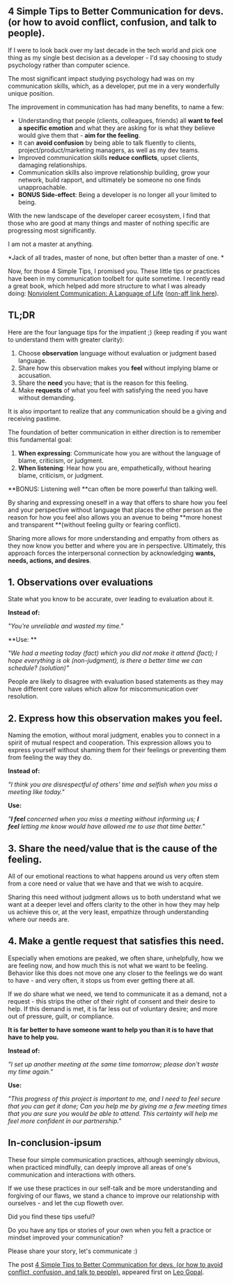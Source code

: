 ## 4 Simple Tips to Better Communication for devs. (or how to avoid conflict, confusion, and talk to people).

If I were to look back over my last decade in the tech world and pick one thing as my single best decision as a developer - I'd say choosing to study psychology rather than computer science.

The most significant impact studying psychology had was on my communication skills, which, as a developer, put me in a very wonderfully unique position.

The improvement in communication has had many benefits, to name a few:

-   Understanding that people (clients, colleagues, friends) all **want to feel a specific emotion** and what they are asking for is what they believe would give them that - **aim for the feeling**.
-   It can **avoid confusion** by being able to talk fluently to clients, project/product/marketing managers, as well as my dev teams.
-   Improved communication skills **reduce conflicts**, upset clients, damaging relationships.
-   Communication skills also improve relationship building, grow your network, build rapport, and ultimately be someone no one finds unapproachable.
-   **BONUS Side-effect**: Being a developer is no longer all your limited to being.

With the new landscape of the developer career ecosystem, I find that those who are good at many things and master of nothing specific are progressing most significantly.

I am not a master at anything. 

*Jack of all trades, master of none, but often better than a master of one. *

Now, for those 4 Simple Tips, I promised you. These little tips or practices have been in my communication toolbelt for quite sometime. I recently read a great book, which helped add more structure to what I was already doing: [Nonviolent Communication: A Language of Life](https://amzn.to/2S4CTp5) ([non-aff link here](https://www.amazon.com/dp/189200528X/)).

TL;DR 
------

Here are the four language tips for the impatient ;) (keep reading if you want to understand them with greater clarity):

1.  Choose **observation** language without evaluation or judgment based language.
2.  Share how this observation makes you **feel** without implying blame or accusation.
3.  Share the **need** you have; that is the reason for this feeling.
4.  Make **requests** of what you feel with satisfying the need you have without demanding.

It is also important to realize that any communication should be a giving and receiving pastime.

The foundation of better communication in either direction is to remember this fundamental goal:

1.  **When expressing**: Communicate how you are without the language of blame, criticism, or judgment.
2.  **When listening**: Hear how you are, empathetically, without hearing blame, criticism, or judgment.

**BONUS: Listening well **can often be more powerful than talking well.

By sharing and expressing oneself in a way that offers to share how you feel and your perspective without language that places the other person as the reason for how you feel also allows you an avenue to being **more honest and transparent **(without feeling guilty or fearing conflict).

Sharing more allows for more understanding and empathy from others as they now know you better and where you are in perspective. Ultimately, this approach forces the interpersonal connection by acknowledging **wants, needs, actions, and desires**.

1\. Observations over evaluations
---------------------------------

State what you know to be accurate, over leading to evaluation about it.

**Instead of:** 

*"You're unreliable and wasted my time."*

**Use: **

*"We had a meeting today (fact) which you did not make it attend (fact); I hope everything is ok (non-judgment), is there a better time we can schedule? (solution)"*

People are likely to disagree with evaluation based statements as they may have different core values which allow for miscommunication over resolution.

2\. Express how this observation makes you feel.
------------------------------------------------

Naming the emotion, without moral judgment, enables you to connect in a spirit of mutual respect and cooperation. This expression allows you to express yourself without shaming them for their feelings or preventing them from feeling the way they do.

**Instead of:** 

*"I think you are disrespectful of others' time and selfish when you miss a meeting like today."*

**Use:**

*"****I feel**** concerned when you miss a meeting without informing us; ****I feel**** letting me know would have allowed me to use that time better."*

3\. Share the need/value that is the cause of the feeling.
----------------------------------------------------------

All of our emotional reactions to what happens around us very often stem from a core need or value that we have and that we wish to acquire.

Sharing this need without judgment allows us to both understand what we want at a deeper level and offers clarity to the other in how they may help us achieve this or, at the very least, empathize through understanding where our needs are.

4\. Make a gentle request that satisfies this need.
---------------------------------------------------

Especially when emotions are peaked, we often share, unhelpfully, how we are feeling now, and how much this is not what we want to be feeling. Behavior like this does not move one any closer to the feelings we do want to have - and very often, it stops us from ever getting there at all.

If we do share what we need, we tend to communicate it as a demand, not a request - this strips the other of their right of consent and their desire to help. If this demand is met, it is far less out of voluntary desire; and more out of pressure, guilt, or compliance.

**It is far better to have someone want to help you than it is to have that have to help you.**

**Instead of:**

*"I set up another meeting at the same time tomorrow; please don't waste my time again."*

**Use:**

*"This progress of this project is important to me, and I need to feel secure that you can get it done; Can you help me by giving me a few meeting times that you are sure you would be able to attend. This certainty will help me feel more confident in our partnership."*

In-conclusion-ipsum
-------------------

These four simple communication practices, although seemingly obvious, when practiced mindfully, can deeply improve all areas of one's communication and interactions with others.

If we use these practices in our self-talk and be more understanding and forgiving of our flaws, we stand a chance to improve our relationship with ourselves - and let the cup floweth over.

Did you find these tips useful?

Do you have any tips or stories of your own when you felt a practice or mindset improved your communication? 

Please share your story, let's communicate :)

The post [4 Simple Tips to Better Communication for devs. (or how to avoid conflict, confusion, and talk to people).](https://leogopal.com/education/non-violent-communication-for-devs/) appeared first on [Leo Gopal](https://leogopal.com).